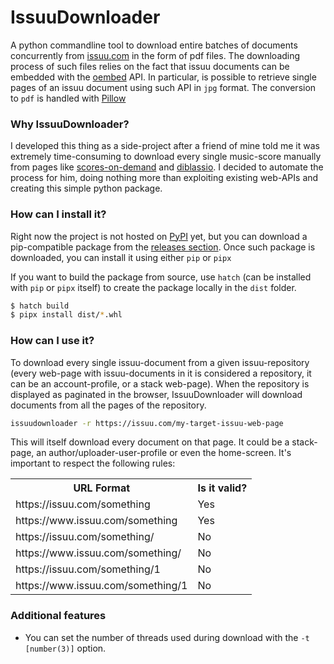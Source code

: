 # IssuuDownloader

A python commandline tool to download entire batches of documents concurrently
from [issuu.com](https://issuu.com) in the form of pdf files. The downloading process of such
files relies on the fact that issuu documents can be embedded with the [oembed](https://oembed.com/) API.
In particular, is possible to retrieve single pages of an issuu document using such API in `jpg` format. The
conversion to `pdf` is handled with [Pillow](https://python-pillow.org/)

### Why IssuuDownloader?
I developed this thing as a side-project after a friend of mine told me it was extremely time-consuming to
download every single music-score manually from pages like [scores-on-demand](https://issuu.com/scoresondemand)
and [diblassio](https://issuu.com/diblassio). I decided to automate the process for him, doing nothing more
than exploiting existing web-APIs and creating this simple python package.

### How can I install it?
Right now the project is not hosted on [PyPI](https://pypi.org) yet, but you can download a pip-compatible
package from the [releases section](https://github.com/fDero/IssuuDownloader/releases). Once such
package is downloaded, you can install it using either `pip` or `pipx`

If you want to build the package from source, use `hatch` (can be installed with `pip` or `pipx` itself)
to create the package locally in the `dist` folder.

```bash
$ hatch build
$ pipx install dist/*.whl
```

### How can I use it?
To download every single issuu-document from a given issuu-repository (every web-page 
with issuu-documents in it is considered a repository, it can be an account-profile, 
or a stack web-page). When the repository is displayed as paginated in the browser, IssuuDownloader 
will download documents from all the pages of the repository.
```bash
issuudownloader -r https://issuu.com/my-target-issuu-web-page
```
This will itself download every document on that page. It could be a stack-page, an author/uploader-user-profile
or even the home-screen. It's important to respect the following rules:

<table align="center">
  <tr>
    <th>URL Format</th>
    <th>Is it valid?</th>
  </tr>
  <tr>
    <td>https://issuu.com/something</td>
    <td>Yes</td>
  </tr>
  <tr>
    <td>https://www.issuu.com/something</td>
    <td>Yes</td>
  </tr>
  <tr>
    <td>https://issuu.com/something/</td>
    <td>No</td>
  </tr>
  <tr>
    <td>https://www.issuu.com/something/</td>
    <td>No</td>
  </tr>
  <tr>
    <td>https://issuu.com/something/1</td>
    <td>No</td>
  </tr>
  <tr>
    <td>https://www.issuu.com/something/1</td>
    <td>No</td>
  </tr>
</table>

### Additional features
- You can set the number of threads used during download with the `-t [number(3)]` option.